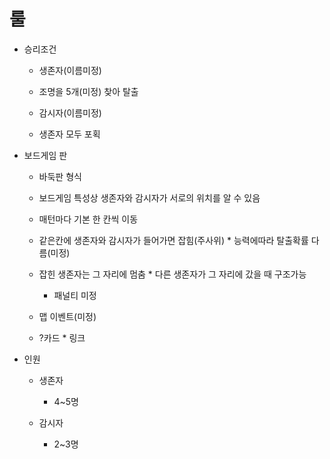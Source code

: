 # 룰

 * 승리조건
    * 생존자(이름미정)
    * 조명을 5개(미정) 찾아 탈출
    
    * 감시자(이름미정)
     * 생존자 모두 포획
      
 * 보드게임 판
  
    * 바둑판 형식
    
     * 보드게임 특성상 생존자와 감시자가 서로의 위치를 알 수 있음
      * 매턴마다 기본 한 칸씩 이동
      * 같은칸에 생존자와 감시자가 들어가면 잡힘(주사위)
       * 능력에따라 탈출확률 다름(미정)
      * 잡힌 생존자는 그 자리에 멈춤
       * 다른 생존자가 그 자리에 갔을 때 구조가능
        * 패널티 미정
        
      * 맵 이벤트(미정)
      * ?카드
       * 링크
        
 * 인원
    * 생존자
      * 4~5명
      
    * 감시자
      * 2~3명
     
      
        
      
  
